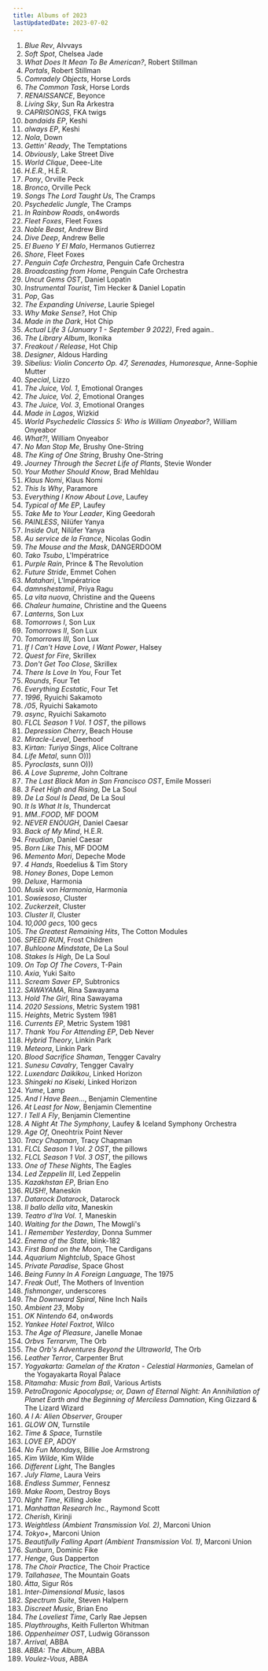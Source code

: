 ```yaml
---
title: Albums of 2023
lastUpdatedDate: 2023-07-02
---
```


1. *Blue Rev*, Alvvays
2. *Soft Spot*, Chelsea Jade
3. *What Does It Mean To Be American?*, Robert Stillman
4. *Portals*, Robert Stillman
5. *Comradely Objects*, Horse Lords
6. *The Common Task*, Horse Lords
7. *RENAISSANCE*, Beyonce
8. *Living Sky*, Sun Ra Arkestra
9. *CAPRISONGS*, FKA twigs
10. *bandaids EP*, Keshi
11. *always EP*, Keshi
12. *Nola*, Down
13. *Gettin' Ready*, The Temptations
14. *Obviously*, Lake Street Dive
15. *World Clique*, Deee-Lite
16. *H.E.R.*, H.E.R.
17. *Pony*, Orville Peck
18. *Bronco*, Orville Peck
19. *Songs The Lord Taught Us*, The Cramps
20. *Psychedelic Jungle*, The Cramps
21. *In Rainbow Roads*, on4words
22. *Fleet Foxes*, Fleet Foxes
23. *Noble Beast*, Andrew Bird
24. *Dive Deep*, Andrew Belle
25. *El Bueno Y El Malo*, Hermanos Gutierrez
26. *Shore*, Fleet Foxes
27. *Penguin Cafe Orchestra*, Penguin Cafe Orchestra
28. *Broadcasting from Home*, Penguin Cafe Orchestra
29. *Uncut Gems OST*, Daniel Lopatin
30. *Instrumental Tourist*, Tim Hecker & Daniel Lopatin
31. *Pop*, Gas
32. *The Expanding Universe*, Laurie Spiegel
33. *Why Make Sense?*, Hot Chip
34. *Made in the Dark*, Hot Chip
35. *Actual Life 3 (January 1 - September 9 2022)*, Fred again..
36. *The Library Album*, Ikonika
37. *Freakout / Release*, Hot Chip
38. *Designer*, Aldous Harding
39. *Sibelius: Violin Concerto Op. 47, Serenades, Humoresque*, Anne-Sophie Mutter
40. *Special*, Lizzo
41. *The Juice, Vol. 1*, Emotional Oranges
42. *The Juice, Vol. 2*, Emotional Oranges
43. *The Juice, Vol. 3*, Emotional Oranges
44. *Made in Lagos*, Wizkid
45. *World Psychedelic Classics 5: Who is William Onyeabor?*, William Onyeabor
46. *What?!*, William Onyeabor
47. *No Man Stop Me*, Brushy One-String
48. *The King of One String*, Brushy One-String
49. *Journey Through the Secret Life of Plants*, Stevie Wonder
50. *Your Mother Should Know*, Brad Mehldau
51. *Klaus Nomi*, Klaus Nomi
52. *This Is Why*, Paramore
53. *Everything I Know About Love*, Laufey
54. *Typical of Me EP*, Laufey
55. *Take Me to Your Leader*, King Geedorah
56. *PAINLESS*, Nilüfer Yanya
57. *Inside Out*, Nilüfer Yanya
58. *Au service de la France*, Nicolas Godin
59. *The Mouse and the Mask*, DANGERDOOM
60. *Tako Tsubo*, L'Impératrice
61. *Purple Rain*, Prince & The Revolution
62. *Future Stride*, Emmet Cohen
63. *Matahari*, L'Impératrice
64. *damnshestamil*, Priya Ragu
65. *La vita nuova*, Christine and the Queens
66. *Chaleur humaine*, Christine and the Queens
67. *Lanterns*, Son Lux
68. *Tomorrows I*, Son Lux
69. *Tomorrows II*, Son Lux
70. *Tomorrows III*, Son Lux
71. *If I Can't Have Love, I Want Power*, Halsey
72. *Quest for Fire*, Skrillex
73. *Don't Get Too Close*, Skrillex
74. *There Is Love In You*, Four Tet
75. *Rounds*, Four Tet
76. *Everything Ecstatic*, Four Tet
77. *1996*, Ryuichi Sakamoto
78. */05*, Ryuichi Sakamoto
79. *async*, Ryuichi Sakamoto
80. *FLCL Season 1 Vol. 1 OST*, the pillows
81. *Depression Cherry*, Beach House
82. *Miracle-Level*, Deerhoof
83. *Kirtan: Turiya Sings*, Alice Coltrane
84. *Life Metal*, sunn O)))
85. *Pyroclasts*, sunn O)))
86. *A Love Supreme*, John Coltrane
87. *The Last Black Man in San Francisco OST*, Emile Mosseri
88. *3 Feet High and Rising*, De La Soul
89. *De La Soul Is Dead*, De La Soul
90. *It Is What It Is*, Thundercat
91. *MM..FOOD*, MF DOOM
92. *NEVER ENOUGH*, Daniel Caesar
93. *Back of My Mind*, H.E.R.
94. *Freudian*, Daniel Caesar
95. *Born Like This*, MF DOOM
96. *Memento Mori*, Depeche Mode
97. *4 Hands*, Roedelius & Tim Story
98. *Honey Bones*, Dope Lemon
99. *Deluxe*, Harmonia
100. *Musik von Harmonia*, Harmonia
101. *Sowiesoso*, Cluster
102. *Zuckerzeit*, Cluster
103. *Cluster II*, Cluster
104. *10,000 gecs*, 100 gecs
105. *The Greatest Remaining Hits*, The Cotton Modules
106. *SPEED RUN*, Frost Children
107. *Buhloone Mindstate*, De La Soul
108. *Stakes Is High*, De La Soul
109. *On Top Of The Covers*, T-Pain
110. *Axia*, Yuki Saito
111. *Scream Saver EP*, Subtronics
112. *SAWAYAMA*, Rina Sawayama
113. *Hold The Girl*, Rina Sawayama
114. *2020 Sessions*, Metric System 1981
115. *Heights*, Metric System 1981
116. *Currents EP*, Metric System 1981
117. *Thank You For Attending EP*, Deb Never
118. *Hybrid Theory*, Linkin Park
119. *Meteora*, Linkin Park
120. *Blood Sacrifice Shaman*, Tengger Cavalry
121. *Sunesu Cavalry*, Tengger Cavalry
122. *Luxendarc Daikikou*, Linked Horizon
123. *Shingeki no Kiseki*, Linked Horizon
124. *Yume*, Lamp
125. *And I Have Been...*, Benjamin Clementine
126. *At Least for Now*, Benjamin Clementine
127. *I Tell A Fly*, Benjamin Clementine
128. *A Night At The Symphony*, Laufey & Iceland Symphony Orchestra
129. *Age Of*, Oneohtrix Point Never
130. *Tracy Chapman*, Tracy Chapman
131. *FLCL Season 1 Vol. 2 OST*, the pillows
132. *FLCL Season 1 Vol. 3 OST*, the pillows
133. *One of These Nights*, The Eagles
134. *Led Zeppelin III*, Led Zeppelin
135. *Kazakhstan EP*, Brian Eno
136. *RUSH!*, Maneskin
137. *Datarock Datarock*, Datarock
138. *Il ballo della vita*, Maneskin
139. *Teatro d'Ira Vol. 1*, Maneskin
140. *Waiting for the Dawn*, The Mowgli's
141. *I Remember Yesterday*, Donna Summer
142. *Enema of the State*, blink-182
143. *First Band on the Moon*, The Cardigans
144. *Aquarium Nightclub*, Space Ghost
145. *Private Paradise*, Space Ghost
146. *Being Funny In A Foreign Language*, The 1975
147. *Freak Out!*, The Mothers of Invention
148. *fishmonger*, underscores
149. *The Downward Spiral*, Nine Inch Nails
150. *Ambient 23*, Moby
151. *OK Nintendo 64*, on4words
152. *Yankee Hotel Foxtrot*, Wilco
153. *The Age of Pleasure*, Janelle Monae
154. *Orbvs Terrarvm*, The Orb
155. *The Orb's Adventures Beyond the Ultraworld*, The Orb
156. *Leather Terror*, Carpenter Brut
157. *Yogyakarta: Gamelan of the Kraton - Celestial Harmonies*, Gamelan of the Yogayakarta Royal Palace
158. *Pitamaha: Music from Bali*, Various Artists
159. *PetroDragonic Apocalypse; or, Dawn of Eternal Night: An Annihilation of Planet Earth and the Beginning of Merciless Damnation*, King Gizzard & The Lizard Wizard
160. *A I A: Alien Observer*, Grouper
161. *GLOW ON*, Turnstile
162. *Time & Space*, Turnstile
163. *LOVE EP*, ADOY
164. *No Fun Mondays*, Billie Joe Armstrong
165. *Kim Wilde*, Kim Wilde
166. *Different Light*, The Bangles
167. *July Flame*, Laura Veirs
168. *Endless Summer*, Fennesz
169. *Make Room*, Destroy Boys
170. *Night Time*, Killing Joke
171. *Manhattan Research Inc.*, Raymond Scott
172. *Cherish*, Kirinji
173. *Weightless (Ambient Transmission Vol. 2)*, Marconi Union
174. *Tokyo+*, Marconi Union
175. *Beautifully Falling Apart (Ambient Transmission Vol. 1)*, Marconi Union
176. *Sunburn*, Dominic Fike
177. *Henge*, Gus Dapperton
178. *The Choir Practice*, The Choir Practice
179. *Tallahasee*, The Mountain Goats
180. *Átta*, Sigur Rós
181. *Inter-Dimensional Music*, Iasos
182. *Spectrum Suite*, Steven Halpern
183. *Discreet Music*, Brian Eno
184. *The Loveliest Time*, Carly Rae Jepsen
185. *Playthroughs*, Keith Fullerton Whitman
186. *Oppenheimer OST*, Ludwig Göransson
187. *Arrival*, ABBA
188. *ABBA: The Album*, ABBA
189. *Voulez-Vous*, ABBA